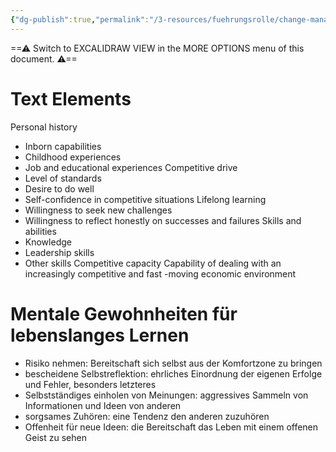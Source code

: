 ```yaml
---
{"dg-publish":true,"permalink":"/3-resources/fuehrungsrolle/change-management/change-management-nach-kotter/fuehrung-und-lebenslanges-lernen/","created":"2024-06-23T19:46:00.375+02:00","updated":"2024-05-26T18:57:10.410+02:00"}
---
```




<div class="transclusion internal-embed is-loaded"><div class="markdown-embed">





==⚠  Switch to EXCALIDRAW VIEW in the MORE OPTIONS menu of this document. ⚠==

# Text Elements

Personal history
- Inborn capabilities
- Childhood experiences
- Job and educational experiences 
Competitive drive
- Level of standards
- Desire to do well
- Self-confidence in competitive situations 
Lifelong learning
- Willingness to seek new challenges
- Willingness to reflect honestly on successes and failures 
Skills and abilities
- Knowledge
- Leadership skills
- Other skills 
Competitive capacity
Capability of dealing with an increasingly competitive and fast -moving economic environment 


</div></div>


# Mentale Gewohnheiten für lebenslanges Lernen

- Risiko nehmen: Bereitschaft sich selbst aus der Komfortzone zu bringen
- bescheidene Selbstreflektion: ehrliches Einordnung der eigenen Erfolge und Fehler, besonders letzteres
- Selbstständiges einholen von Meinungen: aggressives Sammeln von Informationen und Ideen von anderen
- sorgsames Zuhören: eine Tendenz den anderen zuzuhören
- Offenheit für neue Ideen: die Bereitschaft das Leben mit einem offenen Geist zu sehen